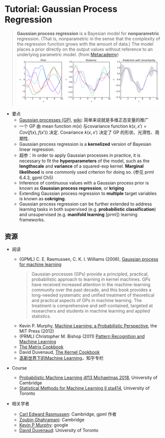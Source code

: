 # Tutorial: Gaussian Process Regression

> **Gaussian process regression** is a Bayesian model for **nonparametric** regression. (That is, nonparametric in the sense that the complexity of the regression function grows with the amount of data.) The model places a prior directly on the output values without reference to an underlying parametric model. (from [Metacademy](https://metacademy.org/graphs/concepts/gaussian_process_regression))
![gp](.\Gaussian_Process_Regression.png)

- 要点
  - [Gaussian processes (GP)](https://metacademy.org/graphs/concepts/gaussian_process_regression#focus=gaussian_processes&mode=learn), [wiki](https://en.wikipedia.org/wiki/Gaussian_process): 简单来说就是多维正态变量的推广
  - 一个 GP 由 mean function $m(x)$ 与covariance function $k(x, x') = Cov (f(x), f(x'))$ 决定. Covariance $k(x,x')$ 决定了 GP 的形状、光滑性、周期性.
  - Gaussian process regression is a **kernelized** version of Bayesian linear regression.
  - 超参：In order to apply Gaussian processes in practice, it is necessary to fit the **hyperparameters** of the model, such as the **lengthscale** and **variance** of a squared-exp kernel. **Marginal likelihood** is one commonly used criterion for doing so. (参见 prml 6.4.3, gpml Ch5)
  - Inference of continuous values with a Gaussian process prior is known as **Gaussian process regression**, or **kriging**
  - Extending Gaussian process regression to **multiple** target variables is known as **cokriging**.
  - Gaussian process regression can be further extended to address learning tasks in both supervised (e.g. **probabilistic classification**) and unsupervised (e.g. **manifold learning** [prml]) learning frameworks.
  
## 资源

- 阅读
  - (GPML) C. E. Rasmussen, C. K. I. Williams (2006), [Gaussian process for machine learning](http://www.gaussianprocess.org/gpml/)
    > Gaussian processes (GPs) provide a principled, practical, probabilistic approach to learning in kernel machines. GPs have received increased attention in the machine-learning community over the past decade, and this book provides a long-needed systematic and unified treatment of theoretical and practical aspects of GPs in machine learning. The treatment is comprehensive and self-contained, targeted at researchers and students in machine learning and applied statistics.
  - Kevin P. Murphy, [Machine Learning: a Probabilistic Perspective](https://www.cs.ubc.ca/~murphyk/MLbook/), the MIT Press (2012)
  - (PRML) Christopher M. Bishop (2011) [Pattern Recognition and Machine Learning](http://research.microsoft.com/en-us/um/people/cmbishop/PRML/index.htm)
  - [The Matrix Cookbook](http://www2.imm.dtu.dk/pubdb/views/edoc_download.php/3274/pdf/imm3274.pdf)
  - David Duvenaud, [The Kernel Cookbook](http://www.cs.toronto.edu/~duvenaud/cookbook/index.html)
  - [高斯世界下的Machine Learning](https://zhuanlan.zhihu.com/gpml2016)，知乎专栏
- Course
  - [Probabilistic Machine Learning 4f13 Michaelmas 2018](http://mlg.eng.cam.ac.uk/teaching/4f13/1819/), University of Cambridge
  - [Statistical Methods for Machine Learning II
 sta414](https://duvenaud.github.io/sta414/), University of Toronto
  
- 相关学者
  - [Carl Edward Rasmussen](http://mlg.eng.cam.ac.uk/carl/): Cambridge, gpml 作者
  - [Zoubin Ghahramani](http://mlg.eng.cam.ac.uk/zoubin/): Cambridge
  - [Kevin P Murphy](https://www.cs.ubc.ca/~murphyk/): google
  - [David Duvenaud](http://www.cs.toronto.edu/~duvenaud/): University of Toronto
